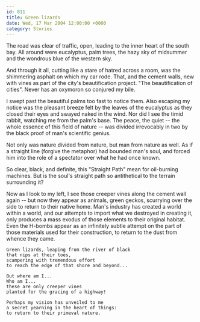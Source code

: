 ```yaml
---
id: 811
title: Green lizards
date: Wed, 17 Mar 2004 12:00:00 +0000
category: Stories
---
```


The road was clear of traffic, open, leading to the inner heart of the
south bay.  All around were eucalyptus, palm trees, the hazy sky of
midsummer and the wondrous blue of the western sky.

And through it all, cutting like a stare of hatred across a room, was
the shimmering asphalt on which my car rode.  That, and the cement
walls, new with vines as part of the city's beautification project.
"The beautification of cities".  Never has an oxymoron so conjured my
bile.

I swept past the beautiful palms too fast to notice them.  Also escaping
my notice was the pleasant breeze felt by the leaves of the eucalyptus
as they closed their eyes and swayed naked in the wind.  Nor did I see
the timid rabbit, watching me from the palm's base.  The peace, the
quiet -- the whole essence of this field of nature -- was divided
irrevocably in two by the black proof of man's scientific genius.

Not only was nature divided from nature, but man from nature as well.
As if a straight line (forgive the metaphor) had bounded man's soul, and
forced him into the role of a spectator over what he had once known.

So clear, black, and definite, this "Straight Path" mean for oil-burning
machines.  But is the soul's straight path so antithetical to the
terrain surrounding it?

Now as I look to my left, I see those creeper vines along the cement
wall again -- but now they appear as animals, green geckos, scurrying
over the side to return to their native home.  Man's industry has
created a world within a world, and our attempts to import what we
destroyed in creating it, only produces a mass exodus of those elements
to their original habitat.  Even the H-bombs appear as an infinitely
subtle attempt on the part of those materials used for their
construction, to return to the dust from whence they came.

    Green lizards, leaping from the river of black  
    that nips at their toes,  
    scampering with tremendous effort  
    to reach the edge of that shore and beyond...

    But where am I...  
    Who am I...  
    these are only creeper vines  
    planted for the gracing of a highway!

    Perhaps my vision has unveiled to me  
    a secret yearning in the heart of things:  
    to return to their primeval nature.


